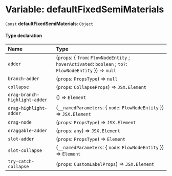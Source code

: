# Variable: defaultFixedSemiMaterials

`Const` **defaultFixedSemiMaterials**: `Object`

#### Type declaration

| Name | Type |
| :------ | :------ |
| `adder` | (`props`: { `from`: `FlowNodeEntity` ; `hoverActivated`: `boolean` ; `to?`: `FlowNodeEntity`  }) => `null` | `Element` |
| `branch-adder` | (`props`: `PropsType`) => `null` | `Element` |
| `collapse` | (`props`: `CollapseProps`) => `JSX.Element` |
| `drag-branch-highlight-adder` | () => `Element` |
| `drag-highlight-adder` | (`__namedParameters`: { `node`: `FlowNodeEntity`  }) => `JSX.Element` |
| `drag-node` | (`props`: `PropsType`) => `JSX.Element` |
| `draggable-adder` | (`props`: `any`) => `JSX.Element` |
| `slot-adder` | (`props`: `PropsType`) => `Element` |
| `slot-collapse` | (`__namedParameters`: { `node`: `FlowNodeEntity`  }) => `Element` |
| `try-catch-collapse` | (`props`: `CustomLabelProps`) => `JSX.Element` |
